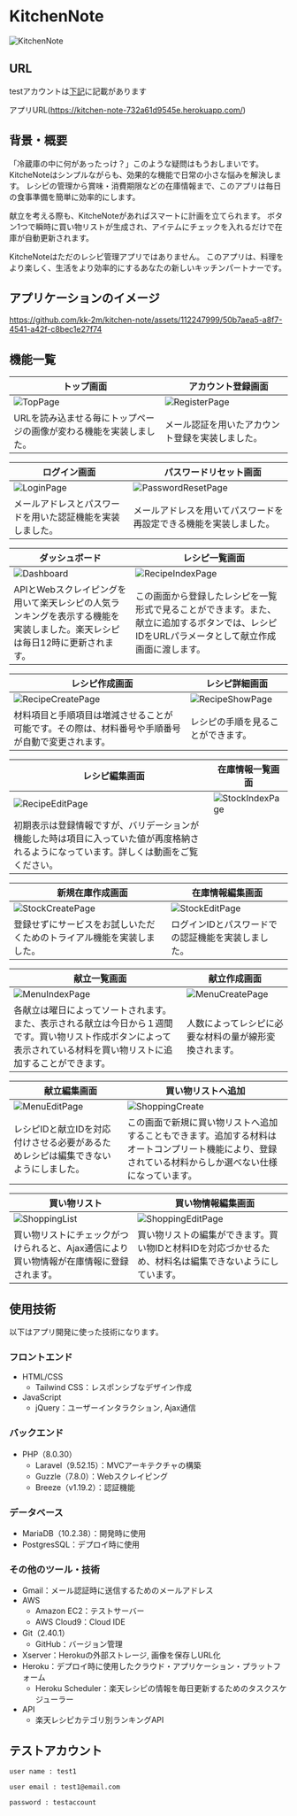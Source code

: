 # KitchenNote
![KitchenNote](https://github.com/kk-2m/kitchen-note/assets/112247999/5348554d-940e-4849-ae06-e2af3d09e886)

<!--<p align="center">-->
<!--<a href="https://github.com/laravel/framework/actions"><img src="https://github.com/laravel/framework/workflows/tests/badge.svg" alt="Build Status"></a>-->
<!--<a href="https://packagist.org/packages/laravel/framework"><img src="https://img.shields.io/packagist/dt/laravel/framework" alt="Total Downloads"></a>-->
<!--<a href="https://packagist.org/packages/laravel/framework"><img src="https://img.shields.io/packagist/v/laravel/framework" alt="Latest Stable Version"></a>-->
<!--<a href="https://packagist.org/packages/laravel/framework"><img src="https://img.shields.io/packagist/l/laravel/framework" alt="License"></a>-->
<!--</p>-->

## URL

testアカウントは[下記](https://github.com/kk-2m/kitchen-note#%E3%83%86%E3%82%B9%E3%83%88%E3%82%A2%E3%82%AB%E3%82%A6%E3%83%B3%E3%83%88)に記載があります

アプリURL(https://kitchen-note-732a61d9545e.herokuapp.com/)

## 背景・概要

「冷蔵庫の中に何があったっけ？」このような疑問はもうおしまいです。
KitcheNoteはシンプルながらも、効果的な機能で日常の小さな悩みを解決します。
レシピの管理から賞味・消費期限などの在庫情報まで、このアプリは毎日の食事準備を簡単に効率的にします。

献立を考える際も、KitcheNoteがあればスマートに計画を立てられます。
ボタン1つで瞬時に買い物リストが生成され、アイテムにチェックを入れるだけで在庫が自動更新されます。

KitcheNoteはただのレシピ管理アプリではありません。
このアプリは、料理をより楽しく、生活をより効率的にするあなたの新しいキッチンパートナーです。

## アプリケーションのイメージ
https://github.com/kk-2m/kitchen-note/assets/112247999/50b7aea5-a8f7-4541-a42f-c8bec1e27f74

## 機能一覧
| トップ画面 |　アカウント登録画面 |
| ---- | ---- |
| ![TopPage](https://github.com/kk-2m/kitchen-note/assets/112247999/4d70ade7-dd73-4699-9572-13c9fa599824) | ![RegisterPage](https://github.com/kk-2m/kitchen-note/assets/112247999/4c4767ca-f62d-4fdb-bbc8-3b7fc12dacb3) |
| URLを読み込ませる毎にトップページの画像が変わる機能を実装しました。 | メール認証を用いたアカウント登録を実装しました。 |

| ログイン画面 |　パスワードリセット画面 |
| ---- | ---- |
| ![LoginPage](https://github.com/kk-2m/kitchen-note/assets/112247999/19e7c814-9d90-47a3-b3e3-a2676d2bc96a) | ![PasswordResetPage](https://github.com/kk-2m/kitchen-note/assets/112247999/9c34823d-6257-4c3f-8cab-467714d90409) |
| メールアドレスとパスワードを用いた認証機能を実装しました。 | メールアドレスを用いてパスワードを再設定できる機能を実装しました。 |

| ダッシュボード |　レシピ一覧画面 |
| ---- | ---- |
| ![Dashboard](https://github.com/kk-2m/kitchen-note/assets/112247999/95b4a49d-33c0-427a-8228-f1ead77c23ff) | ![RecipeIndexPage](https://github.com/kk-2m/kitchen-note/assets/112247999/de752f0e-d20b-4e65-85b5-1aed1e4401e2) |
| APIとWebスクレイピングを用いて楽天レシピの人気ランキングを表示する機能を実装しました。楽天レシピは毎日12時に更新されます。| この画面から登録したレシピを一覧形式で見ることができます。また、献立に追加するボタンでは、レシピIDをURLパラメータとして献立作成画面に渡します。 |

|　レシピ作成画面 | レシピ詳細画面 |
| ---- | ---- |
| ![RecipeCreatePage](https://github.com/kk-2m/kitchen-note/assets/112247999/4916f8bd-751a-4290-8373-2c8b4374058d) | ![RecipeShowPage](https://github.com/kk-2m/kitchen-note/assets/112247999/fe0fb4a1-d0e4-4524-a2f6-33bd6eb47bf5) |
| 材料項目と手順項目は増減させることが可能です。その際は、材料番号や手順番号が自動で変更されます。 | レシピの手順を見ることができます。 |

|　レシピ編集画面 | 在庫情報一覧画面 |
| ---- | ---- |
| ![RecipeEditPage](https://github.com/kk-2m/kitchen-note/assets/112247999/e90849eb-e81c-4204-a316-057c9eba5747) | ![StockIndexPage](https://github.com/kk-2m/kitchen-note/assets/112247999/89e623d6-67c9-41cc-821d-67fbfef6f1b3) |
| 初期表示は登録情報ですが、バリデーションが機能した時は項目に入っていた値が再度格納されるようになっています。詳しくは動画をご覧ください。 |

|　新規在庫作成画面 | 在庫情報編集画面 |
| ---- | ---- |
| ![StockCreatePage](https://github.com/kk-2m/kitchen-note/assets/112247999/4e9381a9-a879-4f8c-bce0-8a7c5b34dcc4) | ![StockEditPage](https://github.com/kk-2m/kitchen-note/assets/112247999/313c1620-aabd-44fa-8e7a-2af4161eba03) |
| 登録せずにサービスをお試しいただくためのトライアル機能を実装しました。 | ログインIDとパスワードでの認証機能を実装しました。 |

|　献立一覧画面 | 献立作成画面 |
| ---- | ---- |
| ![MenuIndexPage](https://github.com/kk-2m/kitchen-note/assets/112247999/ea9a4ca8-25ce-4c98-b4cd-e8682d476635) | ![MenuCreatePage](https://github.com/kk-2m/kitchen-note/assets/112247999/61132de6-3cd9-421e-9df8-b9fdb038a711) |
| 各献立は曜日によってソートされます。また、表示される献立は今日から１週間です。買い物リスト作成ボタンによって表示されている材料を買い物リストに追加することができます。 | 人数によってレシピに必要な材料の量が線形変換されます。 |

|　献立編集画面 | 買い物リストへ追加 |
| ---- | ---- |
| ![MenuEditPage](https://github.com/kk-2m/kitchen-note/assets/112247999/50c773ec-a875-4df8-a7fe-5b587c8b5f72) | ![ShoppingCreate](https://github.com/kk-2m/kitchen-note/assets/112247999/50fd4f30-5ea2-4b4d-a6c9-399e1956ebd8) |
| レシピIDと献立IDを対応付けさせる必要があるためレシピは編集できないようにしました。 | この画面で新規に買い物リストへ追加することもできます。追加する材料はオートコンプリート機能により、登録されている材料からしか選べない仕様になっています。 |

|　買い物リスト |　買い物情報編集画面 |
| ---- | ---- |
| ![ShoppingList](https://github.com/kk-2m/kitchen-note/assets/112247999/d08f0cf9-70f5-46b6-a0e7-7a3a5d5777fa) | ![ShoppingEditPage](https://github.com/kk-2m/kitchen-note/assets/112247999/1a120bff-9733-4926-9df5-26b3bb4befa9) |
| 買い物リストにチェックがつけられると、Ajax通信により買い物情報が在庫情報に登録されます。 | 買い物リストの編集ができます。買い物IDと材料IDを対応づかせるため、材料名は編集できないようにしています。 |

## 使用技術

以下はアプリ開発に使った技術になります。

### フロントエンド
* HTML/CSS
    - Tailwind CSS：レスポンシブなデザイン作成
* JavaScript
    - jQuery：ユーザーインタラクション, Ajax通信
### バックエンド
* PHP（8.0.30）
    - Laravel（9.52.15）：MVCアーキテクチャの構築
    - Guzzle（7.8.0）：Webスクレイピング
    - Breeze（v1.19.2）：認証機能
### データベース
* MariaDB（10.2.38）：開発時に使用
* PostgresSQL：デプロイ時に使用
### その他のツール・技術
* Gmail：メール認証時に送信するためのメールアドレス
* AWS
    - Amazon EC2：テストサーバー
    - AWS Cloud9：Cloud IDE
* Git（2.40.1）
    - GitHub：バージョン管理
* Xserver：Herokuの外部ストレージ, 画像を保存しURL化
* Heroku：デプロイ時に使用したクラウド・アプリケーション・プラットフォーム
    - Heroku Scheduler：楽天レシピの情報を毎日更新するためのタスクスケジューラー 
* API
    - 楽天レシピカテゴリ別ランキングAPI

<!--## ER図-->

<!--Thank you for considering contributing to the Laravel framework! The contribution guide can be found in the [Laravel documentation](https://laravel.com/docs/contributions).-->


## テストアカウント

```
user name : test1

user email : test1@email.com

password : testaccount
```